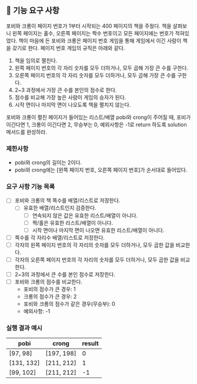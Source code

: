 ## 🚀 기능 요구 사항

포비와 크롱이 페이지 번호가 1부터 시작되는 400 페이지의 책을 주웠다. 책을 살펴보니 왼쪽 페이지는 홀수, 오른쪽 페이지는 짝수 번호이고 모든 페이지에는 번호가 적혀있었다. 책이 마음에 든 포비와 크롱은 페이지 번호 게임을 통해 게임에서 이긴 사람이 책을 갖기로 한다. 페이지 번호 게임의 규칙은 아래와 같다.

1. 책을 임의로 펼친다.
2. 왼쪽 페이지 번호의 각 자리 숫자를 모두 더하거나, 모두 곱해 가장 큰 수를 구한다.
3. 오른쪽 페이지 번호의 각 자리 숫자를 모두 더하거나, 모두 곱해 가장 큰 수를 구한다.
4. 2~3 과정에서 가장 큰 수를 본인의 점수로 한다.
5. 점수를 비교해 가장 높은 사람이 게임의 승자가 된다.
6. 시작 면이나 마지막 면이 나오도록 책을 펼치지 않는다.

포비와 크롱이 펼친 페이지가 들어있는 리스트/배열 pobi와 crong이 주어질 때, 포비가 이긴다면 1, 크롱이 이긴다면 2, 무승부는 0, 예외사항은 -1로 return 하도록 solution 메서드를 완성하라.

### 제한사항

- pobi와 crong의 길이는 2이다.
- pobi와 crong에는 [왼쪽 페이지 번호, 오른쪽 페이지 번호]가 순서대로 들어있다.

### 요구 사항 기능 목록
- [ ] 포비와 크롱의 책 쪽수를 배열/리스트로 저장한다.
  - [ ] 유효한 배열/리스트인지 검증한다. 
    - [ ] 연속되지 않은 값은 유효한 리스트/배열이 아니다.
    - [ ] 짝/홀은 유효한 리스트/배열이 아니다.
    - [ ] 시작 면이나 마지막 면이 나오면 유효한 리스트/배열이 아니다.
- [ ] 쪽수를 각 자리수 배열/리스트로 저장한다.
- [ ] 각자의 왼쪽 페이지 번호의 각 자리의 숫자를 모두 더하거나, 모두 곱한 값을 비교한다.
- [ ] 각자의 오른쪽 페이지 번호의 각 자리의 숫자를 모두 더하거나, 모두 곱한 값을 비교한다.
- [ ] 2~3의 과정에서 큰 수를 본인 점수로 저장한다.
- [ ] 포비와 크롱의 점수를 비교한다.
  - 포비의 점수가 큰 경우: 1
  - 크롱의 점수가 큰 경우: 2
  - 포비와 크롱의 점수가 같은 경우(무승부): 0
  - 예외사항: -1

### 실행 결과 예시

| pobi | crong | result |
| --- | --- | --- |
| [97, 98] | [197, 198] | 0 |
| [131, 132] | [211, 212] | 1 |
| [99, 102] | [211, 212] | -1 |